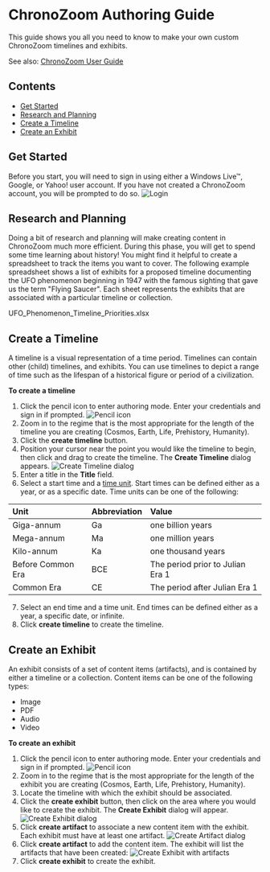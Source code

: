 # ChronoZoom Authoring Guide #
This guide shows you all you need to know to make your own custom ChronoZoom timelines and exhibits.

See also: [ChronoZoom User Guide](http://join.chronozoomproject.org/user-guide/ "ChronoZoom User Guide")

## Contents ##
- [Get Started](#get-started)
- [Research and Planning](#research-and-planning)
- [Create a Timeline](#create-a-timeline)
- [Create an Exhibit](#create-an-exhibit)

## Get Started ##
Before you start, you will need to sign in using either a Windows Live&#8482;, Google, or Yahoo! user account. If you have not created a ChronoZoom account, you will be prompted to do so.
![Login](images/auth_guide_sign-in.png)

## Research and Planning ##
Doing a bit of research and planning will make creating content in ChronoZoom much more efficient. During this phase, you will get to spend some time learning about history! You might find it helpful to create a spreadsheet to track the items you want to cover. The following example spreadsheet shows a list of exhibits for a proposed timeline documenting the UFO phenomenon beginning in 1947 with the famous sighting that gave us the term "Flying Saucer". Each sheet represents the exhibits that are associated with a particular timeline or collection.

UFO_Phenomenon_Timeline_Priorities.xlsx

## Create a Timeline ##
A timeline is a visual representation of a time period. Timelines can contain other (child) timelines, and exhibits. You can use timelines to depict a range of time such as the lifespan of a historical figure or period of a civilization.

**To create a timeline**
1. Click the pencil icon to enter authoring mode. Enter your credentials and sign in if prompted.
![Pencil icon](images/auth_guide_pencil-icon.png)
2. Zoom in to the regime that is the most appropriate for the length of the timeline you are creating (Cosmos, Earth, Life, Prehistory, Humanity).
3. Click the **create timeline** button.
4. Position your cursor near the point you would like the timeline to begin, then click and drag to create the timeline. 
    The **Create Timeline** dialog appears.
![Create Timeline dialog](images/auth_guide_create-timeline.png)
5. Enter a title in the **Title** field.
6. Select a start time and a [time unit](http://paleontology.wikia.com/wiki/Annum). Start times can be defined either as a year, or as a specific date. Time units can be one of the following:

|Unit|Abbreviation|Value|
|:---|:-----------|:----|
|Giga-annum|Ga|one billion years|
|Mega-annum|Ma|one million years|
|Kilo-annum|Ka|one thousand years|
|Before Common Era|BCE|The period prior to Julian Era 1|
|Common Era|CE|The period after Julian Era 1|

7. Select an end time and a time unit. End times can be defined either as a year, a specific date, or infinite.
8. Click **create timeline** to create the timeline.

## Create an Exhibit ##
An exhibit consists of a set of content items (artifacts), and is contained by either a timeline or a collection. Content items can be one of the following types:
- Image
- PDF
- Audio
- Video

**To create an exhibit**
1. Click the pencil icon to enter authoring mode. Enter your credentials and sign in if prompted.
![Pencil icon](images/auth_guide_pencil-icon.png)
2. Zoom in to the regime that is the most appropriate for the length of the exhibit you are creating (Cosmos, Earth, Life, Prehistory, Humanity).
3. Locate the timeline with which the exhibit should be associated.
4. Click the **create exhibit** button, then click on the area where you would like to create the exhibit. The **Create Exhibit** dialog will appear.
![Create Exhibit dialog](images/auth_guide_create-exhibit.png)
5. Click **create artifact** to associate a new content item with the exhibit. Each exhibit must have at least one artifact.
![Create Artifact dialog](images/auth_guide_create-artifact.png)
6. Click **create artifact** to add the content item. The exhibit will list the artifacts that have been created:
![Create Exhibit with artifacts](images/auth_guide_create-exhibit-2.png)
7. Click **create exhibit** to create the exhibit.